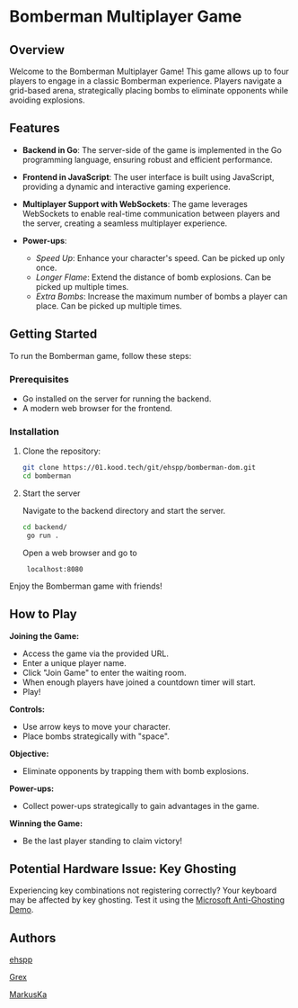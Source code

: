 # Bomberman Multiplayer Game

## Overview

Welcome to the Bomberman Multiplayer Game! This game allows up to four players to engage in a classic Bomberman experience. Players navigate a grid-based arena, strategically placing bombs to eliminate opponents while avoiding explosions.

## Features

- **Backend in Go**: The server-side of the game is implemented in the Go programming language, ensuring robust and efficient performance.

- **Frontend in JavaScript**: The user interface is built using JavaScript, providing a dynamic and interactive gaming experience.

- **Multiplayer Support with WebSockets**: The game leverages WebSockets to enable real-time communication between players and the server, creating a seamless multiplayer experience.

- **Power-ups**:
  - _Speed Up_: Enhance your character's speed. Can be picked up only once.
  - _Longer Flame_: Extend the distance of bomb explosions. Can be picked up multiple times.
  - _Extra Bombs_: Increase the maximum number of bombs a player can place. Can be picked up multiple times.

## Getting Started

To run the Bomberman game, follow these steps:

### Prerequisites

- Go installed on the server for running the backend.
- A modern web browser for the frontend.

### Installation

1. Clone the repository:

   ```bash
   git clone https://01.kood.tech/git/ehspp/bomberman-dom.git
   cd bomberman
   ```

2. Start the server

   Navigate to the backend directory and start the server.

   ```bash
   cd backend/
    go run .
   ```

   Open a web browser and go to

   ```
    localhost:8080
   ```

Enjoy the Bomberman game with friends!

## How to Play

**Joining the Game:**

- Access the game via the provided URL.
- Enter a unique player name.
- Click "Join Game" to enter the waiting room.
- When enough players have joined a countdown timer will start.
- Play!

**Controls:**

- Use arrow keys to move your character.
- Place bombs strategically with "space".

**Objective:**

- Eliminate opponents by trapping them with bomb explosions.

**Power-ups:**

- Collect power-ups strategically to gain advantages in the game.

**Winning the Game:**

- Be the last player standing to claim victory!

## Potential Hardware Issue: Key Ghosting

Experiencing key combinations not registering correctly? Your keyboard may be affected by key ghosting. Test it using the [Microsoft Anti-Ghosting Demo](https://www.microsoft.com/applied-sciences/projects/anti-ghosting-demo).

## Authors

[ehspp](https://01.kood.tech/git/ehspp)

[Grex](https://01.kood.tech/git/Grex)

[MarkusKa](https://github.com/Markus-Ka)
